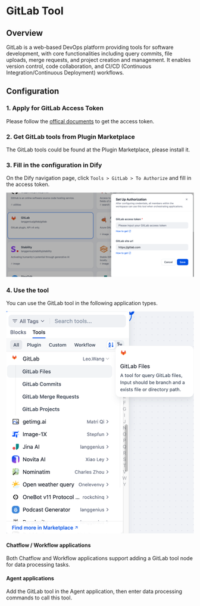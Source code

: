 # GitLab Tool

## Overview

GitLab is a web-based DevOps platform providing tools for software development, with core functionalities including query commits, file uploads, merge requests, and project creation and management. It enables version control, code collaboration, and CI/CD (Continuous Integration/Continuous Deployment) workflows.

## Configuration

### 1. Apply for GitLab Access Token
Please follow the [offical documents](https://archives.docs.gitlab.com/16.9/ee/api/oauth2.html) to get the access token.

### 2. Get GitLab tools from Plugin Marketplace
The GitLab tools could be found at the Plugin Marketplace, please install it.

### 3. Fill in the configuration in Dify
On the Dify navigation page, click `Tools > GitLab > To Authorize` and fill in the access token.

![](./_assets/gitlab_1.png)

### 4. Use the tool
You can use the GitLab tool in the following application types.

![](./_assets/gitlab_2.png)

#### Chatflow / Workflow applications
Both Chatflow and Workflow applications support adding a GitLab tool node for data processing tasks.

#### Agent applications
Add the GitLab tool in the Agent application, then enter data processing commands to call this tool.